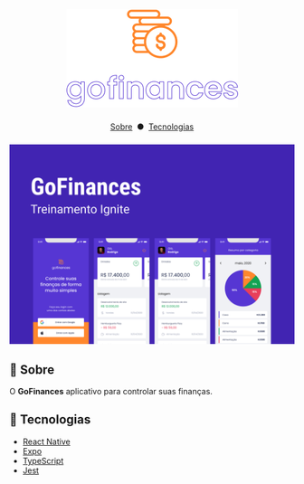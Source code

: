 <div align="center">
  <img src=".github/logo.png" />  
</div>

###

<div align="center">
  <a href="sobre">Sobre</a>
  &nbsp;●&nbsp;
  <a href="tecnologias">Tecnologias</a>
</div>

###

<div align="center">
  <img width="800" src=".github/cover.png" />
</div>
  
## 📖 Sobre
O **GoFinances** aplicativo para controlar suas finanças.

## 🚀 Tecnologias
- [React Native](https://reactnative.dev)
- [Expo](https://expo.io)
- [TypeScript](https://www.typescriptlang.org)
- [Jest](https://jestjs.io)
